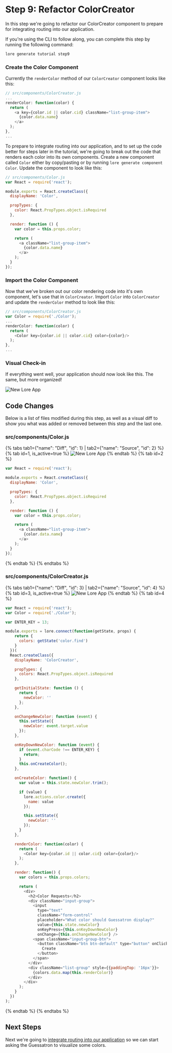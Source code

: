 # Step 9: Refactor ColorCreator

In this step we're going to refactor our ColorCreator component to prepare for integrating routing into our application.

If you're using the CLI to follow along, you can complete this step by running the following command:

```sh
lore generate tutorial step9
```

### Create the Color Component

Currently the `renderColor` method of our `ColorCreator` component looks like this:

```js
// src/components/ColorCreator.js
...
renderColor: function(color) {
  return (
    <a key={color.id || color.cid} className="list-group-item">
      {color.data.name}
    </a>
  );
},
...
```

To prepare to integrate routing into our application, and to set up the code better for steps later in the tutorial, 
we're going to break out the code that renders each color into its own components. Create a new component called 
`Color` either by copy/pasting or by running `lore generate component Color`. Update the component to look like this:

```js
// src/components/Color.js
var React = require('react');

module.exports = React.createClass({
  displayName: 'Color',

  propTypes: {
    color: React.PropTypes.object.isRequired
  },

  render: function () {
    var color = this.props.color;

    return (
      <a className="list-group-item">
        {color.data.name}
      </a>
    );
  }
});
```

### Import the Color Component

Now that we've broken out our color rendering code into it's own component, let's use that in `ColorCreator`. Import
`Color` into `ColorCreator` and update the `renderColor` method to look like this:

```js
// src/components/ColorCreator.js
var Color = require('./Color');
...
renderColor: function(color) {
  return (
    <Color key={color.id || color.cid} color={color}/>
  );
},
...
```

### Visual Check-in

If everything went well, your application should now look like this. The same, but more organized!

![New Lore App](/assets/images/tutorial/step9-visual.png)

## Code Changes

Below is a list of files modified during this step, as well as a visual diff to show you what was added or removed 
between this step and the last one.

### src/components/Color.js

{% tabs tab1={"name": "Diff", "id": 1} | tab2={"name": "Source", "id": 2} %}
{% tab id=1, is_active=true %}
![New Lore App](/assets/images/tutorial/step9-diff-color.png)
{% endtab %}
{% tab id=2 %}
```js
var React = require('react');

module.exports = React.createClass({
  displayName: 'Color',

  propTypes: {
    color: React.PropTypes.object.isRequired
  },

  render: function () {
    var color = this.props.color;

    return (
      <a className="list-group-item">
        {color.data.name}
      </a>
    );
  }
});
```
{% endtab %}
{% endtabs %}

### src/components/ColorCreator.js

{% tabs tab1={"name": "Diff", "id": 3} | tab2={"name": "Source", "id": 4} %}
{% tab id=3, is_active=true %}
![New Lore App](/assets/images/tutorial/step9-diff-color-creator.png)
{% endtab %}
{% tab id=4 %}
```js
var React = require('react');
var Color = require('./Color');

var ENTER_KEY = 13;

module.exports = lore.connect(function(getState, props) {
    return {
      colors: getState('color.find')
    }
  })(
  React.createClass({
    displayName: 'ColorCreator',

    propTypes: {
      colors: React.PropTypes.object.isRequired
    },

    getInitialState: function () {
      return {
        newColor: ''
      };
    },

    onChangeNewColor: function (event) {
      this.setState({
        newColor: event.target.value
      });
    },

    onKeyDownNewColor: function (event) {
      if (event.charCode !== ENTER_KEY) {
        return;
      }
      this.onCreateColor();
    },

    onCreateColor: function() {
      var value = this.state.newColor.trim();

      if (value) {
        lore.actions.color.create({
          name: value
        });

        this.setState({
          newColor: ''
        });
      }
    },

    renderColor: function(color) {
      return (
        <Color key={color.id || color.cid} color={color}/>
      );
    },

    render: function() {
      var colors = this.props.colors;

      return (
        <div>
          <h2>Color Requests</h2>
          <div className="input-group">
            <input
              type="text"
              className="form-control"
              placeholder="What color should Guessatron display?"
              value={this.state.newColor}
              onKeyPress={this.onKeyDownNewColor}
              onChange={this.onChangeNewColor} />
            <span className="input-group-btn">
              <button className="btn btn-default" type="button" onClick={this.onCreateColor}>
                Create
              </button>
            </span>
          </div>
          <div className="list-group" style={{paddingTop: '16px'}}>
            {colors.data.map(this.renderColor)}
          </div>
        </div>
      );
    }
  })
);
```
{% endtab %}
{% endtabs %}

## Next Steps

Next we're going to [integrate routing into our application](../step-10/) so we can start asking the Guessatron 
to visualize some colors.
